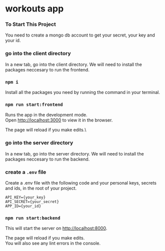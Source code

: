# workouts app

### To Start This Project


You need to create a mongo db account to get your secret, your key and your id.


### go into the client directory

In a new tab, go into the client directory. We will need to install the packages neccesary to run the frontend.

### `npm i`

Install all the packages you need by running the command in your terminal.

### `npm run start:frontend`

Runs the app in the development mode.\
Open [http://localhost:3000](http://localhost:3000) to view it in the browser.

The page will reload if you make edits.\

### go into the server directory

In a new tab, go into the server directory. We will need to install the packages neccesary to run the backend.

### create a `.env` file

Create a .env file with the following code and your personal keys, secrets and ids, in the root of your project.

```
API_KEY={your_key}
API_SECRET={your_secret}
APP_ID={your_id}
```

### `npm run start:backend`

This will start the server on [http://localhost:8000](http://localhost:8000).

The page will reload if you make edits.\
You will also see any lint errors in the console.
